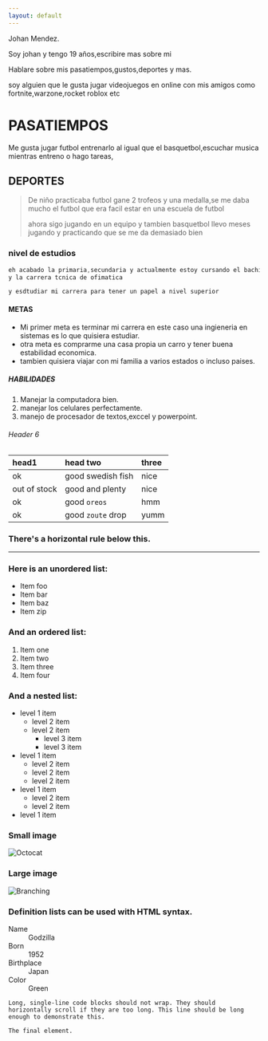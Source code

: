 ```yaml
---
layout: default
---
```


Johan Mendez.

Soy johan y tengo 19 años,escribire mas sobre mi

Hablare sobre mis pasatiempos,gustos,deportes y mas.

soy alguien que le gusta jugar videojuegos en online con mis amigos como fortnite,warzone,rocket roblox etc

# PASATIEMPOS

Me gusta jugar futbol entrenarlo al igual que el basquetbol,escuchar musica mientras entreno o hago tareas,

## DEPORTES

> De niño practicaba futbol gane 2 trofeos y una medalla,se me daba mucho el futbol que era facil estar en una escuela de futbol
>
> ahora sigo jugando en un equipo y tambien basquetbol llevo meses jugando y practicando que se me da demasiado bien

### nivel de estudios

```js
eh acabado la primaria,secundaria y actualmente estoy cursando el bachillerato en mi ultimo semestre
y la carrera tcnica de ofimatica
```

```mi objetivo es terminar mi bachillerato
y esdtudiar mi carrera para tener un papel a nivel superior
```

#### METAS

*   Mi primer meta es terminar mi carrera en este caso una 
    ingieneria en sistemas es lo que quisiera estudiar.
*   otra meta es comprarme una casa propia un carro y tener
    buena estabilidad economica.
*   tambien quisiera viajar con mi familia a varios estados 
    o incluso paises.

##### HABILIDADES

1.  Manejar la computadora bien.
2.  manejar los celulares perfectamente.
3.  manejo de procesador de textos,exccel y powerpoint.

###### Header 6

| head1        | head two          | three |
|:-------------|:------------------|:------|
| ok           | good swedish fish | nice  |
| out of stock | good and plenty   | nice  |
| ok           | good `oreos`      | hmm   |
| ok           | good `zoute` drop | yumm  |

### There's a horizontal rule below this.

* * *

### Here is an unordered list:

*   Item foo
*   Item bar
*   Item baz
*   Item zip

### And an ordered list:

1.  Item one
1.  Item two
1.  Item three
1.  Item four

### And a nested list:

- level 1 item
  - level 2 item
  - level 2 item
    - level 3 item
    - level 3 item
- level 1 item
  - level 2 item
  - level 2 item
  - level 2 item
- level 1 item
  - level 2 item
  - level 2 item
- level 1 item

### Small image

![Octocat](https://github.githubassets.com/images/icons/emoji/octocat.png)

### Large image

![Branching](https://github.com/vaibhavvikas/vaibhavvikas/raw/main/src/header_.png)


### Definition lists can be used with HTML syntax.

<dl>
<dt>Name</dt>
<dd>Godzilla</dd>
<dt>Born</dt>
<dd>1952</dd>
<dt>Birthplace</dt>
<dd>Japan</dd>
<dt>Color</dt>
<dd>Green</dd>
</dl>

```
Long, single-line code blocks should not wrap. They should horizontally scroll if they are too long. This line should be long enough to demonstrate this.
```

```
The final element.
```
